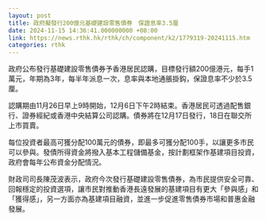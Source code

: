 ```yaml
---
layout: post
title: 政府擬發行200億元基礎建設零售債券　保證息率3.5厘
date: 2024-11-15 14:36:41.000000000 +08:00
link: https://news.rthk.hk/rthk/ch/component/k2/1779319-20241115.htm
categories: rthk
---
```


政府公布發行基礎建設零售債券予香港居民認購，目標發行額200億港元，每手1萬元，年期為3年，每半年派息一次，息率與本地通脹掛鈎，保證息率不少於3.5厘。

認購期由11月26日早上9時開始，12月6日下午2時結束。香港居民可透過配售銀行、證券經紀或香港中央結算公司認購。債券將在12月17日發行，18日在聯交所上市買賣。
 
每位投資者最高可獲分配100萬元的債券，即最多可獲分配100手，以讓更多市民可以參與。發債所得資金將撥入基本工程儲備基金，按計劃框架作基建項目投資，政府會每年公布資金分配情況。
 
財政司司長陳茂波表示，政府今次發行基礎建設零售債券，為市民提供安全可靠、回報穩定的投資選項，讓市民對推動香港長遠發展的基建項目有更大「參與感」和「獲得感」，另一方面亦為基建項目融資，並進一步促進零售債券市場和普惠金融發展。
